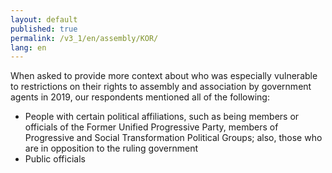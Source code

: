 ```yaml
---
layout: default
published: true
permalink: /v3_1/en/assembly/KOR/
lang: en
---
```


When asked to provide more context about who was especially vulnerable to restrictions on their rights to assembly and association by government agents in 2019, our respondents mentioned all of the following:

-	People with certain political affiliations, such as being members or officials of the Former Unified Progressive Party, members of Progressive and Social Transformation Political Groups; also, those who are in opposition to the ruling government
-	Public officials

